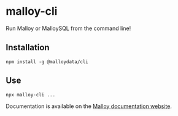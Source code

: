 # malloy-cli

Run Malloy or MalloySQL from the command line!

## Installation

```shell
npm install -g @malloydata/cli
```

## Use

```shell
npx malloy-cli ...
```

Documentation is available on the [Malloy documentation website](https://malloydata.github.io/documentation/malloy_cli/index).
